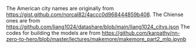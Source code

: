 The American city names are originally from https://gist.github.com/norcal82/4accc0d968444859b408.
The Chiense ones are from https://github.com/liang1024/datashare/blob/main/liang1024_citys.json
The codes for building the models are from https://github.com/karpathy/nn-zero-to-hero/blob/master/lectures/makemore/makemore_part2_mlp.ipynb
